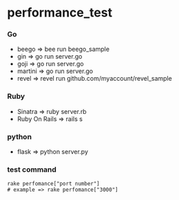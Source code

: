 # performance_test

### Go
- beego => bee run beego_sample
- gin => go run server.go
- goji => go run server.go
- martini => go run server.go
- revel => revel run github.com/myaccount/revel_sample

### Ruby
- Sinatra => ruby server.rb
- Ruby On Rails => rails s

### python
- flask => python server.py


### test command

```
rake perfomance["port number"]
# example => rake perfomance["3000"]
```
